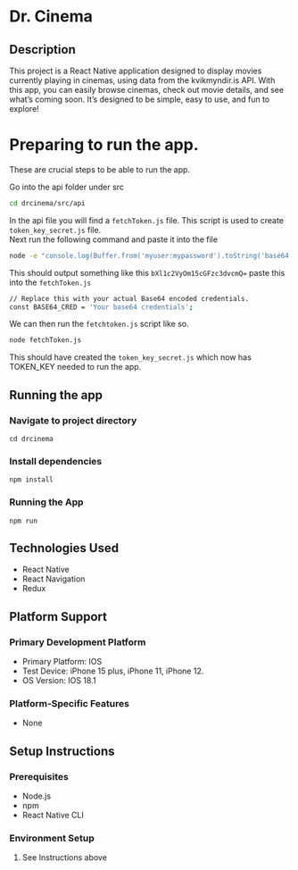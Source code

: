 # Dr. Cinema
## Description
This project is a React Native application designed to display movies currently playing in cinemas, using data from the kvikmyndir.is API. With this app, you can easily browse cinemas, check out movie details, and see what’s coming soon. It’s designed to be simple, easy to use, and fun to explore!
  
# Preparing to run the app.
These are crucial steps to be able to run the app.

Go into the api folder under src
```bash
cd drcinema/src/api
```
In the api file you will find a `fetchToken.js` file. This script is used to create `token_key_secret.js` file. <br>
Next run the following command and paste it into the file 

```bash
node -e "console.log(Buffer.from('myuser:mypassword').toString('base64'))" // replace with actual credentials
```
This should output something like this `bXl1c2VyOm15cGFzc3dvcmQ=` paste this into the `fetchToken.js`
```bash
// Replace this with your actual Base64 encoded credentials.
const BASE64_CRED = 'Your base64 credentials';
```
We can then run the `fetchtoken.js` script like so.
```bash
node fetchToken.js
```
This should have created the `token_key_secret.js` which now has TOKEN_KEY needed to run the app.


## Running the app
### Navigate to project directory
`cd drcinema`

### Install dependencies
`npm install`

### Running the App
`npm run`

## Technologies Used
- React Native
- React Navigation 
- Redux

## Platform Support

### Primary Development Platform
- Primary Platform: IOS
- Test Device: iPhone 15 plus, iPhone 11, iPhone 12.
- OS Version: IOS 18.1
  
### Platform-Specific Features
- None

## Setup Instructions
### Prerequisites
- Node.js 
- npm 
- React Native CLI
  
### Environment Setup
1. See Instructions above

